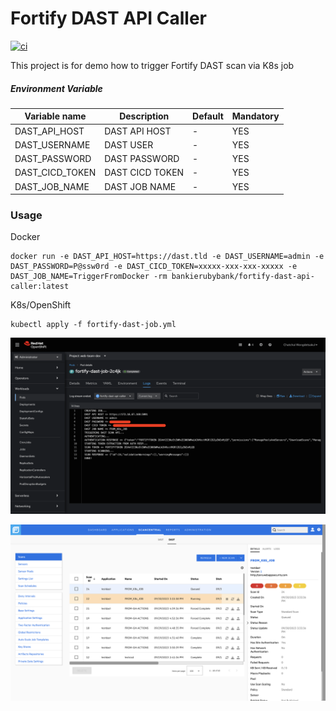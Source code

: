# Fortify DAST API Caller
[![ci](https://github.com/bankierubybank/fortify-dast-api-caller/actions/workflows/main.yml/badge.svg)](https://github.com/bankierubybank/fortify-dast-api-caller/actions/workflows/main.yml)

This project is for demo how to trigger Fortify DAST scan via K8s job

##### Environment Variable
| Variable name | Description | Default | Mandatory |
| ------ | ------ | ------ | ------ |
| DAST_API_HOST | DAST API HOST | - | YES |
| DAST_USERNAME | DAST USER | - | YES |
| DAST_PASSWORD | DAST PASSWORD | - | YES |
| DAST_CICD_TOKEN | DAST CICD TOKEN | - | YES |
| DAST_JOB_NAME | DAST JOB NAME | - | YES |

### Usage
Docker
```
docker run -e DAST_API_HOST=https://dast.tld -e DAST_USERNAME=admin -e DAST_PASSWORD=P@ssw0rd -e DAST_CICD_TOKEN=xxxxx-xxx-xxx-xxxxx -e DAST_JOB_NAME=TriggerFromDocker -rm bankierubybank/fortify-dast-api-caller:latest
```

K8s/OpenShift
```
kubectl apply -f fortify-dast-job.yml
```

![Job](./screenshots/ocp-job.png)

![Fortify-DAST](./screenshots/fortify-dast.png)